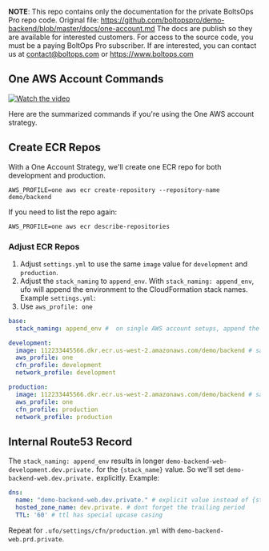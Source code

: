 <!-- note marker start -->
**NOTE**: This repo contains only the documentation for the private BoltsOps Pro repo code.
Original file: https://github.com/boltopspro/demo-backend/blob/master/docs/one-account.md
The docs are publish so they are available for interested customers.
For access to the source code, you must be a paying BoltOps Pro subscriber.
If are interested, you can contact us at contact@boltops.com or https://www.boltops.com

<!-- note marker end -->

## One AWS Account Commands

[![Watch the video](https://img.boltops.com/boltopspro/video-preview/single/demo-backend.png)](https://www.youtube.com/watch?v=VpyVy0G0M4o)

Here are the summarized commands if you're using the One AWS account strategy.

## Create ECR Repos

With a One Account Strategy, we'll create one ECR repo for both development and production.

    AWS_PROFILE=one aws ecr create-repository --repository-name demo/backend

If you need to list the repo again:

    AWS_PROFILE=one aws ecr describe-repositories

### Adjust ECR Repos

1. Adjust `settings.yml` to use the same `image` value for `development` and `production`.
2. Adjust the `stack_naming` to `append_env`. With `stack_naming: append_env`, ufo will append the environment to the CloudFormation stack names.  Example `settings.yml`:
3. Use `aws_profile: one`

```yaml
base:
  stack_naming: append_env #  on single AWS account setups, append the environment for different CloudFormation stack names

development:
  image: 112233445566.dkr.ecr.us-west-2.amazonaws.com/demo/backend # same as production
  aws_profile: one
  cfn_profile: development
  network_profile: development

production:
  image: 112233445566.dkr.ecr.us-west-2.amazonaws.com/demo/backend # same as development
  aws_profile: one
  cfn_profile: production
  network_profile: production
```

## Internal Route53 Record

The `stack_naming: append_env` results in longer `demo-backend-web-development.dev.private.`  for the `{stack_name}` value.  So we'll set `demo-backend-web.dev.private.` explicitly. Example:

```yaml
dns:
  name: "demo-backend-web.dev.private." # explicit value instead of {stack_name}
  hosted_zone_name: dev.private. # dont forget the trailing period
  TTL: '60' # ttl has special upcase casing
```

Repeat for `.ufo/settings/cfn/production.yml` with `demo-backend-web.prd.private`.
